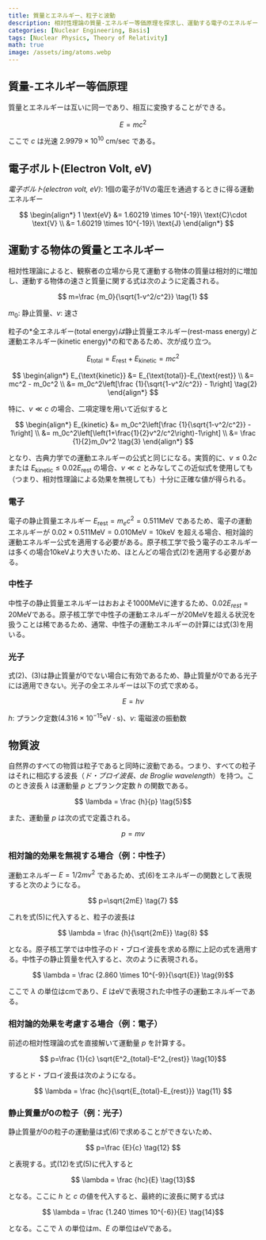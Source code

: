 ```yaml
---
title: 質量とエネルギー、粒子と波動
description: 相対性理論の質量-エネルギー等価原理を探求し、運動する電子のエネルギーを相対論的効果を考慮して計算してみよう。
categories: [Nuclear Engineering, Basis]
tags: [Nuclear Physics, Theory of Relativity]
math: true
image: /assets/img/atoms.webp
---
```

## 質量-エネルギー等価原理
質量とエネルギーは互いに同一であり、相互に変換することができる。

$$ E=mc^2 $$

ここで $c$ は光速 $2.9979 \times 10^{10}\ \text{cm/sec}$ である。

## 電子ボルト(Electron Volt, eV)
*電子ボルト(electron volt, eV)*: 1個の電子が1Vの電圧を通過するときに得る運動エネルギー

$$
\begin{align*} 
1 \text{eV} &= 1.60219 \times 10^{-19}\ \text{C}\cdot \text{V}
\\ &= 1.60219 \times 10^{-19}\ \text{J}
\end{align*}
$$

## 運動する物体の質量とエネルギー
相対性理論によると、観察者の立場から見て運動する物体の質量は相対的に増加し、運動する物体の速さと質量に関する式は次のように定義される。

$$ m=\frac {m_0}{\sqrt{1-v^2/c^2}} \tag{1} $$

$m_0$: 静止質量、$v$: 速さ

粒子の*全エネルギー(total energy)*は*静止質量エネルギー(rest-mass energy)*と*運動エネルギー(kinetic energy)*の和であるため、次が成り立つ。

$$ E_{\text{total}} = E_{\text{rest}}+E_{\text{kinetic}} = mc^2$$

$$
\begin{align*}
E_{\text{kinetic}} &= E_{\text{total}}-E_{\text{rest}}
\\ &= mc^2 - m_0c^2
\\ &= m_0c^2\left[\frac {1}{\sqrt{1-v^2/c^2}} - 1\right] \tag{2}
\end{align*}
$$

特に、$v\ll c$ の場合、二項定理を用いて近似すると

$$
\begin{align*}
E_{kinetic} &= m_0c^2\left[\frac {1}{\sqrt{1-v^2/c^2}} - 1\right]
\\ &= m_0c^2\left[\left(1+\frac{1}{2}v^2/c^2\right)-1\right]
\\ &= \frac {1}{2}m_0v^2 \tag{3}
\end{align*}
$$

となり、古典力学での運動エネルギーの公式と同じになる。実質的に、$v\leq 0.2c$ または $E_{\text{kinetic}} \leq 0.02E_{\text{rest}}$ の場合、$v\ll c$ とみなしてこの近似式を使用しても（つまり、相対性理論による効果を無視しても）十分に正確な値が得られる。

### 電子
電子の静止質量エネルギー $E_{\text{rest}}=m_ec^2=0.511 \text{MeV}$ であるため、電子の運動エネルギーが $0.02\times 0.511 \text{MeV}=0.010 \text{MeV}=10 \text{keV}$ を超える場合、相対論的運動エネルギー公式を適用する必要がある。原子核工学で扱う電子のエネルギーは多くの場合10keVより大きいため、ほとんどの場合式(2)を適用する必要がある。

### 中性子
中性子の静止質量エネルギーはおおよそ1000MeVに達するため、$0.02E_{rest}=20\text{MeV}$である。原子核工学で中性子の運動エネルギーが20MeVを超える状況を扱うことは稀であるため、通常、中性子の運動エネルギーの計算には式(3)を用いる。

### 光子
式(2)、(3)は静止質量が0でない場合に有効であるため、静止質量が0である光子には適用できない。光子の全エネルギーは以下の式で求める。

$$ E = h\nu \tag{4} $$

$h$: プランク定数($4.316 \times 10^{-15} \text{eV}\cdot\text{s}$)、$\nu$: 電磁波の振動数

## 物質波
自然界のすべての物質は粒子であると同時に波動である。つまり、すべての粒子はそれに相応する波長（*ド・ブロイ波長、de Broglie wavelength*）を持つ。このとき波長 $\lambda$ は運動量 $p$ とプランク定数 $h$ の関数である。

$$ \lambda = \frac {h}{p} \tag{5}$$

また、運動量 $p$ は次の式で定義される。

$$ p = mv \tag{6} $$

### 相対論的効果を無視する場合（例：中性子）
運動エネルギー $E=1/2 mv^2$ であるため、式(6)をエネルギーの関数として表現すると次のようになる。

$$ p=\sqrt{2mE} \tag{7} $$

これを式(5)に代入すると、粒子の波長は

$$ \lambda = \frac {h}{\sqrt{2mE}} \tag{8} $$

となる。原子核工学では中性子のド・ブロイ波長を求める際に上記の式を適用する。中性子の静止質量を代入すると、次のように表現される。

$$ \lambda = \frac {2.860 \times 10^{-9}}{\sqrt{E}} \tag{9}$$

ここで $\lambda$ の単位はcmであり、$E$ はeVで表現された中性子の運動エネルギーである。

### 相対論的効果を考慮する場合（例：電子）
前述の相対性理論の式を直接解いて運動量 $p$ を計算する。

$$ p=\frac {1}{c} \sqrt{E^2_{total}-E^2_{rest}} \tag{10}$$

するとド・ブロイ波長は次のようになる。

$$ \lambda = \frac {hc}{\sqrt{E_{total}-E_{rest}}} \tag{11} $$

### 静止質量が0の粒子（例：光子）
静止質量が0の粒子の運動量は式(6)で求めることができないため、

$$ p=\frac {E}{c} \tag{12} $$

と表現する。式(12)を式(5)に代入すると

$$ \lambda = \frac {hc}{E} \tag{13}$$

となる。ここに $h$ と $c$ の値を代入すると、最終的に波長に関する式は

$$ \lambda = \frac {1.240 \times 10^{-6}}{E} \tag{14}$$

となる。ここで $\lambda$ の単位はm、$E$ の単位はeVである。
